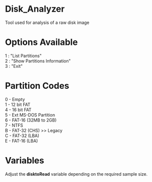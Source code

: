 # Disk_Analyzer
Tool used for analysis of a raw disk image

# Options Available
1 : "List Partitions"  
2 : "Show Partitions Information"  
3 : "Exit"  

# Partition Codes
0 - Empty  
1 - 12 bit FAT  
4 - 16 bit FAT  
5 - Ext MS-DOS Partition  
6 - FAT-16 (32MB to 2GB)  
7 - NTFS  
B - FAT-32 (CHS) >> Legacy  
C - FAT-32 (LBA)  
E - FAT-16 (LBA)  

# Variables
Adjust the **disktoRead** variable depending on the required sample size.
